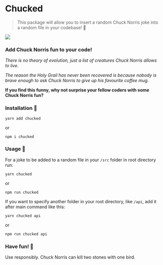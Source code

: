 # Chucked

> This package will allow you to insert a random Chuck Norris joke into a random file in your codebase! 🤠
  
<img src="https://media.giphy.com/media/WNuF3KK9NaQ8w/giphy.gif" />  
  
### Add Chuck Norris fun to your code!

*There is no theory of evolution, just a list of creatures Chuck Norris allows to live.*

*The reason the Holy Grail has never been recovered is because nobody is brave enough to ask Chuck Norris to give up his favourite coffee mug.*

**If you find this funny, why not surprise your fellow coders with some Chuck Norris fun?**

### Installation 👊

```
yarn add chucked
```
or
```
npm i chucked
```
### Usage 👊

For a joke to be added to a random file in your `/src` folder in root directory run:
```
yarn chucked
``` 
or 
```
npm run chucked
```
  
If you want to specify another folder in your root directory, like `/api`, add it after main command like this:  
```
yarn chucked api
``` 
or 
```
npm run chucked api
```

### Have fun! 🤠

Use responsibly. Chuck Norris can kill two stones with one bird.
